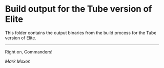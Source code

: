 # Build output for the Tube version of Elite

This folder contains the output binaries from the build process for the Tube version of Elite.

---

Right on, Commanders!

_Mark Moxon_